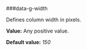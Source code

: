 ﻿###data-g-width

Defines column width in pixels.

**Value:** Any positive value.

**Default value:** *150*